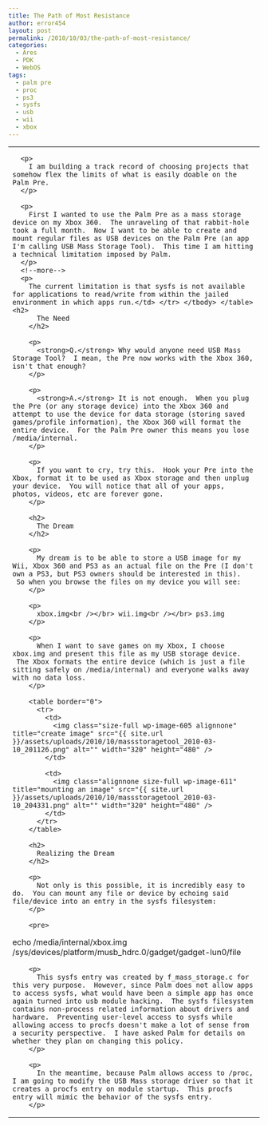```yaml
---
title: The Path of Most Resistance
author: error454
layout: post
permalink: /2010/10/03/the-path-of-most-resistance/
categories:
  - Ares
  - PDK
  - WebOS
tags:
  - palm pre
  - proc
  - ps3
  - sysfs
  - usb
  - wii
  - xbox
---
```

<table>
  <tr>
    <td>
      <a href=''><img src='{{ site.url }}/assets/uploads/2010/10/519x361.jpg?w=300' alt=''></a>
      
      <p>
        I am building a track record of choosing projects that somehow flex the limits of what is easily doable on the Palm Pre.
      </p>
      
      <p>
        First I wanted to use the Palm Pre as a mass storage device on my Xbox 360.  The unraveling of that rabbit-hole took a full month.  Now I want to be able to create and mount regular files as USB devices on the Palm Pre (an app I'm calling USB Mass Storage Tool).  This time I am hitting a technical limitation imposed by Palm.
      </p>
      <!--more-->
      <p>
        The current limitation is that sysfs is not available for applications to read/write from within the jailed environment in which apps run.</td> </tr> </tbody> </table> <h2>
          The Need
        </h2>
        
        <p>
          <strong>Q.</strong> Why would anyone need USB Mass Storage Tool?  I mean, the Pre now works with the Xbox 360, isn't that enough?
        </p>
        
        <p>
          <strong>A.</strong> It is not enough.  When you plug the Pre (or any storage device) into the Xbox 360 and attempt to use the device for data storage (storing saved games/profile information), the Xbox 360 will format the entire device.  For the Palm Pre owner this means you lose /media/internal.
        </p>
        
        <p>
          If you want to cry, try this.  Hook your Pre into the Xbox, format it to be used as Xbox storage and then unplug your device.  You will notice that all of your apps, photos, videos, etc are forever gone.
        </p>
        
        <h2>
          The Dream
        </h2>
        
        <p>
          My dream is to be able to store a USB image for my Wii, Xbox 360 and PS3 as an actual file on the Pre (I don't own a PS3, but PS3 owners should be interested in this).  So when you browse the files on my device you will see:
        </p>
        
        <p>
          xbox.img<br /></br> wii.img<br /></br> ps3.img
        </p>
        
        <p>
          When I want to save games on my Xbox, I choose xbox.img and present this file as my USB storage device.  The Xbox formats the entire device (which is just a file sitting safely on /media/internal) and everyone walks away with no data loss.
        </p>
        
        <table border="0">
          <tr>
            <td>
              <img class="size-full wp-image-605 alignnone" title="create image" src="{{ site.url }}/assets/uploads/2010/10/massstoragetool_2010-03-10_201126.png" alt="" width="320" height="480" />
            </td>
            
            <td>
              <img class="alignnone size-full wp-image-611" title="mounting an image" src="{{ site.url }}/assets/uploads/2010/10/massstoragetool_2010-03-10_204331.png" alt="" width="320" height="480" />
            </td>
          </tr>
        </table>
        
        <h2>
          Realizing the Dream
        </h2>
        
        <p>
          Not only is this possible, it is incredibly easy to do.  You can mount any file or device by echoing said file/device into an entry in the sysfs filesystem:
        </p>
        
        <pre>
echo /media/internal/xbox.img  /sys/devices/platform/musb_hdrc.0/gadget/gadget-lun0/file
</pre>
        
        <p>
          This sysfs entry was created by f_mass_storage.c for this very purpose.  However, since Palm does not allow apps to access sysfs, what would have been a simple app has once again turned into usb module hacking.  The sysfs filesystem contains non-process related information about drivers and hardware.  Preventing user-level access to sysfs while allowing access to procfs doesn't make a lot of sense from a security perspective.  I have asked Palm for details on whether they plan on changing this policy.
        </p>
        
        <p>
          In the meantime, because Palm allows access to /proc, I am going to modify the USB Mass storage driver so that it creates a procfs entry on module startup.  This procfs entry will mimic the behavior of the sysfs entry.
        </p>